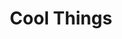 ---
title: Cool Things
description: Interesting things to know about North Shore Elementary.
type: highlight
image: /images/afterschool.jpg
link: /about
---